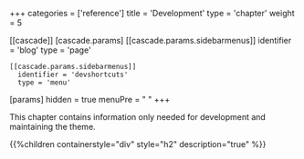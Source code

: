 +++
categories = ['reference']
title = 'Development'
type = 'chapter'
weight = 5

[[cascade]]
  [cascade.params]
    [[cascade.params.sidebarmenus]]
      identifier = 'blog'
      type = 'page'

    [[cascade.params.sidebarmenus]]
      identifier = 'devshortcuts'
      type = 'menu'

[params]
  hidden = true
  menuPre = "<i class='fa-fw fas fa-code-pull-request'></i> "
+++

This chapter contains information only needed for development and maintaining the theme.

{{%children containerstyle="div" style="h2" description="true" %}}

